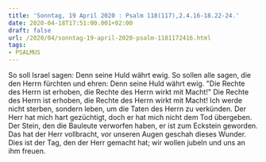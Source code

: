 ```yaml
---
title: 'Sonntag, 19 April 2020 : Psalm 118(117),2.4.16-18.22-24.'
date: 2020-04-18T17:51:00.001+02:00
draft: false
url: /2020/04/sonntag-19-april-2020-psalm-1181172416.html
tags: 
- PSALMUS
---
```


So soll Israel sagen: Denn seine Huld währt ewig. So sollen alle sagen, die den Herrn fürchten und ehren: Denn seine Huld währt ewig. "Die Rechte des Herrn ist erhoben, die Rechte des Herrn wirkt mit Macht!" Die Rechte des Herrn ist erhoben, die Rechte des Herrn wirkt mit Macht! Ich werde nicht sterben, sondern leben, um die Taten des Herrn zu verkünden. Der Herr hat mich hart gezüchtigt, doch er hat mich nicht dem Tod übergeben. Der Stein, den die Bauleute verworfen haben, er ist zum Eckstein geworden. Das hat der Herr vollbracht, vor unseren Augen geschah dieses Wunder. Dies ist der Tag, den der Herr gemacht hat; wir wollen jubeln und uns an ihm freuen.